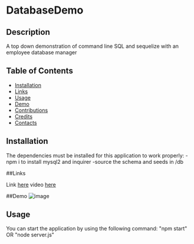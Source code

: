 # DatabaseDemo

## Description
A top down demonstration of command line SQL and sequelize with an employee database manager

## Table of Contents

  - [Installation](#Installation)
  - [Links](#Links)
  - [Usage](#Usage)
  - [Demo](#Demo)
  - [Contributions](#Contributions)
  - [Credits](#Credits)
  - [Contacts](#Contacts)
## Installation 

The dependencies must be installed for this application to work properly: 
  -npm i to install mysql2 and inquirer
  -source the schema and seeds in /db
  
##Links

Link [here](https://github.com/Jackgoers96/DatabaseDemo)
video [here](https://watch.screencastify.com/v/sRortwU6RI6Pu5wz3SQl)

##Demo
![image](https://user-images.githubusercontent.com/81663225/142688387-cc926439-fa5d-4586-abc3-347e6763fefb.png)


## Usage

You can start the application by using the following command:
"npm start" OR "node server.js"
